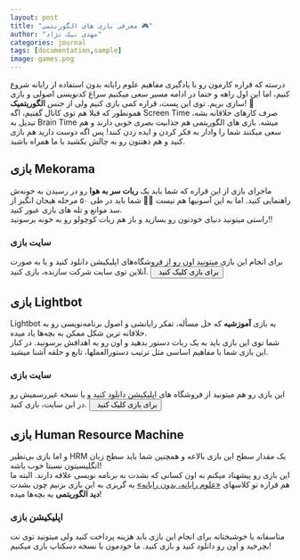 ```yaml
---
layout: post
title: "معرفی بازی های الگوریتمی 🎮"
author: "مهدی نیک نژاد"
categories: journal
tags: [documentation,sample]
image: games.png
---
```


درسته که قراره کارمون رو با یادگیری مفاهیم علوم رایانه بدون استفاده از رایانه شروع کنیم، اما این اول راهه و حتما در ادامه مسیر سعی میکنیم سراغ کدنویسی اصولی و بازی سازی بریم.
توی این پست، قراره کمی بازی کنیم ولی از جنس <b>الگوریتمیک</b>! 🤔
<br />
همونطور که قبلا هم توی کانال گفتیم، اگه Screen Time 
صرف کارهای خلاقانه بشه، تبدیل به Brain Time
میشه. بازی های الگوریتمی هم جذابیت بصری خوبی دارند و هم سعی میکنند شما را وادار به فکر کردن و ایده زدن کنند!
پس اگه دوست دارید هم بازی کنید و هم ذهنتون رو به چالش بکشید با ما همراه باشید.

## بازی Mekorama
ماجرای بازی از این قراره که شما باید یک <b>ربات سر به هوا</b> رو در رسیدن به خونه‌ش راهنمایی کنید. اما به این آسونیها هم نیست 🤦‍♂️
شما باید در طی ۵۰ مرحله هیجان انگیز از سد موانع و تله های بازی عبور کنید.
<br />
راستی میتونید دنیای خودتون رو بسازید و باز هم ربات کوچولو رو به خونه برسونید!!

### سایت بازی
برای انجام این بازی میتونید اون رو از فروشگاه‌های اپلیکیشن دانلود کنید و یا به صورت آنلاین توی سایت شرکت سازنده، بازی کنید.
<a href="https://play.mekorama.com/" target="_blank"><button class="btn" style="font-family: Vazirmatn; cursor: pointer;"><i class="fa fa-external-link" style="line-height: 22px; vertical-align: top"></i> &nbsp;  برای بازی کلیک کنید</button></a>

## بازی Lightbot
Lightbot یه بازی <b>آموزشیه</b> که حل مسأله، تفکر رایانشی و اصول برنامه‌نویسی رو
به خلاقانه ترین شکل ممکن به بچه‌ها یاد میده.
<br />
شما توی این بازی باید به یک ربات دستور بدهید و اون رو به اهدافش برسونید.
در کنار این بازی شما با مفاهیم اساسی مثل ترتیب دستورالعملها، تابع و حلقه آشنا میشید.

### سایت بازی
این بازی رو هم میتونید از فروشگاه های اپلیکیشن دانلود کنید و یا نسخه غیررسمیش رو در این سایت، بازی کنید.
<a href="https://funkypotato.com/lightbot/" target="_blank"><button class="btn" style="font-family: Vazirmatn; cursor: pointer;"><i class="fa fa-external-link" style="line-height: 22px; vertical-align: top"></i> &nbsp;  برای بازی کلیک کنید</button></a>


## بازی Human Resource Machine
و اما بازی بی‌نظیر HRM
یک مقدار سطح این بازی بالاعه و همچنین شما باید سطح زبان انگلیسیتون نسبتا خوب باشه!
<br />
این بازی رو پیشهناد میکنم به اون کسانی که بشدت به برنامه نویسی علاقه دارند. 
البته ما هم قراره تو کلاسهای <a href="https://algo-school.github.io/menu/register.html">«علوم رایانه، بدون رایانه»</a> یه گریزی به این بازی بزنیم چون بشدت <b>دید الگوریتمی</b> به بچه‌ها میده!

### اپلیکیشن بازی
متاسفانه یا خوشبختانه برای انجام این بازی باید هزینه پرداخت کنید ولی میتونید توی نت بچرخید و اون رو دانلود کنید و بازی کنید.
ما خودمون با نسخه دسکتاپ بازی میکنیم!


<applause-button style="width: 58px; height: 58px;"/>